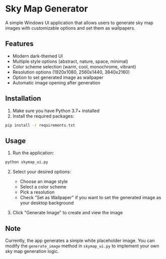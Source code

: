 # Sky Map Generator

A simple Windows UI application that allows users to generate sky map images with customizable options and set them as wallpapers.

## Features

- Modern dark-themed UI
- Multiple style options (abstract, nature, space, minimal)
- Color scheme selection (warm, cool, monochrome, vibrant)
- Resolution options (1920x1080, 2560x1440, 3840x2160)
- Option to set generated image as wallpaper
- Automatic image opening after generation

## Installation

1. Make sure you have Python 3.7+ installed
2. Install the required packages:
```bash
pip install -r requirements.txt
```

## Usage

1. Run the application:
```bash
python skymap_ui.py
```

2. Select your desired options:
   - Choose an image style
   - Select a color scheme
   - Pick a resolution
   - Check "Set as Wallpaper" if you want to set the generated image as your desktop background

3. Click "Generate Image" to create and view the image

## Note

Currently, the app generates a simple white placeholder image. You can modify the `generate_image` method in `skymap_ui.py` to implement your own sky map generation logic. 